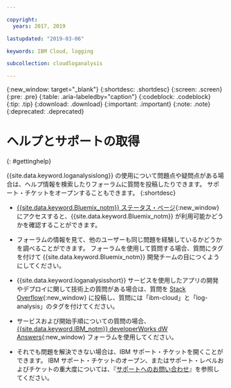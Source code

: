 ```yaml
---

copyright:
  years: 2017, 2019

lastupdated: "2019-03-06"

keywords: IBM Cloud, logging

subcollection: cloudloganalysis

---
```


{:new_window: target="_blank"}
{:shortdesc: .shortdesc}
{:screen: .screen}
{:pre: .pre}
{:table: .aria-labeledby="caption"}
{:codeblock: .codeblock}
{:tip: .tip}
{:download: .download}
{:important: .important}
{:note: .note}
{:deprecated: .deprecated}


# ヘルプとサポートの取得
{: #gettinghelp}

{{site.data.keyword.loganalysislong}} の使用について問題点や疑問点がある場合は、ヘルプ情報を検索したりフォーラムに質問を投稿したりできます。 サポート・チケットをオープンすることもできます。
{:shortdesc}

* [{{site.data.keyword.Bluemix_notm}} ステータス・ページ](https://developer.ibm.com/bluemix/support/#status){:new_window}にアクセスすると、{{site.data.keyword.Bluemix_notm}} が利用可能かどうかを確認することができます。

* フォーラムの情報を見て、他のユーザーも同じ問題を経験しているかどうかを調べることができます。 フォーラムを使用して質問する場合、質問にタグを付けて {{site.data.keyword.Bluemix_notm}} 開発チームの目につくようにしてください。
<!--Insert the appropriate Stack Overflow tag for your service for <service_keyword> in URL and text below:  -->
  * {{site.data.keyword.loganalysisshort}} サービスを使用したアプリの開発やデプロイに関して技術上の質問がある場合は、質問を [Stack Overflow](http://stackoverflow.com/search?q=log-analysis+ibm-cloud){:new_window} に投稿し、質問には「ibm-cloud」と「log-analysis」のタグを付けてください。
<!--Insert the appropriate dW Answers tag for your service for <service_keyword> in URL below:  -->
  * サービスおよび開始手順についての質問の場合、[{{site.data.keyword.IBM_notm}} developerWorks dW Answers](https://developer.ibm.com/answers/topics/log-analysis/?smartspace=ibm-cloud){:new_window} フォーラムを使用してください。

* それでも問題を解決できない場合は、IBM サポート・チケットを開くことができます。 IBM サポート・チケットのオープン、またはサポート・レベルおよびチケットの重大度については、『[サポートへのお問い合わせ](/docs/get-support?topic=get-support-getting-customer-support#getting-customer-support)』を参照してください。

